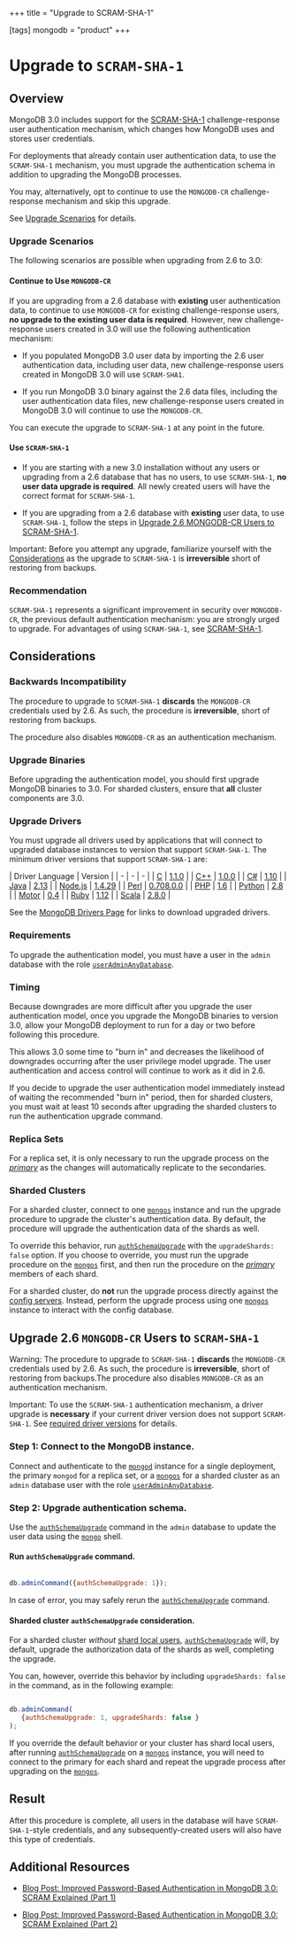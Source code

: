 +++
title = "Upgrade to SCRAM-SHA-1"

[tags]
mongodb = "product"
+++

# Upgrade to ``SCRAM-SHA-1``


## Overview

MongoDB 3.0 includes support for the [SCRAM-SHA-1](https://docs.mongodb.com/manual/core/security-scram-sha-1/#authentication-scram-sha-1) challenge-response user authentication
mechanism, which changes how MongoDB uses and stores user credentials.

For deployments that already contain user authentication data, to use
the ``SCRAM-SHA-1`` mechanism, you must upgrade the authentication
schema in addition to upgrading the MongoDB processes.

You may, alternatively, opt to continue to use the ``MONGODB-CR``
challenge-response mechanism and skip this upgrade.

See [Upgrade Scenarios](#upgrade-scram-scenarios) for details.


### Upgrade Scenarios

The following scenarios are possible when upgrading from 2.6 to 3.0:


#### Continue to Use ``MONGODB-CR``

If you are upgrading from a 2.6 database with **existing** user
authentication data, to continue to use ``MONGODB-CR`` for existing
challenge-response users, **no upgrade to
the existing user data is required**. However, new challenge-response users
created in 3.0 will use the following authentication mechanism:

* If you populated MongoDB 3.0 user data by importing the 2.6 user authentication data, including user data, new challenge-response users created in MongoDB 3.0 will use ``SCRAM-SHA1``.

* If you run MongoDB 3.0 binary against the 2.6 data files, including the user authentication data files, new challenge-response users created in MongoDB 3.0 will continue to use the ``MONGODB-CR``.

You can execute the upgrade to ``SCRAM-SHA-1`` at any
point in the future.


#### Use ``SCRAM-SHA-1``

* If you are starting with a new 3.0 installation without any users or upgrading from a 2.6 database that has no users, to use ``SCRAM-SHA-1``, **no user data upgrade is required**. All newly created users will have the correct format for ``SCRAM-SHA-1``.

* If you are upgrading from a 2.6 database with **existing** user data, to use ``SCRAM-SHA-1``, follow the steps in [Upgrade 2.6 MONGODB-CR Users to SCRAM-SHA-1](#upgrade-mongodb-cr-to-scram).

Important: Before you attempt any upgrade, familiarize yourself with the [Considerations](#scram-considerations) as the upgrade to ``SCRAM-SHA-1`` is **irreversible** short of restoring from backups.


### Recommendation

``SCRAM-SHA-1`` represents a significant improvement in security over
``MONGODB-CR``, the previous default authentication mechanism: you are
strongly urged to upgrade. For advantages of using ``SCRAM-SHA-1``,
see [SCRAM-SHA-1](https://docs.mongodb.com/manual/core/security-scram-sha-1/#authentication-scram-sha-1).


## Considerations


### Backwards Incompatibility

The procedure to upgrade to ``SCRAM-SHA-1`` **discards** the
``MONGODB-CR`` credentials used by 2.6. As such, the procedure is
**irreversible**, short of restoring from backups.

The procedure also disables ``MONGODB-CR`` as an authentication
mechanism.


### Upgrade Binaries

Before upgrading the authentication model, you should
first upgrade MongoDB binaries to 3.0. For sharded clusters, ensure
that **all** cluster components are 3.0.


### Upgrade Drivers

You must upgrade all drivers used by applications that will connect to
upgraded database instances to version that support ``SCRAM-SHA-1``.
The minimum driver versions that support ``SCRAM-SHA-1`` are:

| Driver Language | Version |
| - | - | - |
| [C](https://docs.mongodb.com/ecosystem/drivers/c) | [1.1.0](https://github.com/mongodb/mongo-c-driver/releases) |
| [C++](https://github.com/mongodb/mongo-cxx-driver) | [1.0.0](https://github.com/mongodb/mongo-cxx-driver/releases) |
| [C#](https://docs.mongodb.com/ecosystem/drivers/csharp) | [1.10](https://github.com/mongodb/mongo-csharp-driver/releases) |
| [Java](https://docs.mongodb.com/ecosystem/drivers/java) | [2.13](https://github.com/mongodb/mongo-java-driver/releases) |
| [Node.js](https://docs.mongodb.com/ecosystem/drivers/node-js) | [1.4.29](https://github.com/mongodb/node-mongodb-native/releases) |
| [Perl](https://docs.mongodb.com/ecosystem/drivers/perl) | [0.708.0.0](http://search.cpan.org/dist/MongoDB/) |
| [PHP](https://docs.mongodb.com/ecosystem/drivers/php) | [1.6](http://pecl.php.net/package/mongo) |
| [Python](https://docs.mongodb.com/ecosystem/drivers/python) | [2.8](https://pypi.python.org/pypi/pymongo/) |
| [Motor](https://docs.mongodb.com/ecosystem/drivers/python) | [0.4](https://pypi.python.org/pypi/motor/) |
| [Ruby](https://docs.mongodb.com/ecosystem/drivers/ruby) | [1.12](https://rubygems.org/gems/mongo) |
| [Scala](https://docs.mongodb.com/ecosystem/drivers/scala) | [2.8.0](https://github.com/mongodb/casbah/releases) |

See the [MongoDB Drivers Page](https://docs.mongodb.com/ecosystem/drivers) for links to
download upgraded drivers.


### Requirements

To upgrade the authentication model, you must have a user in the
``admin`` database with the role [``userAdminAnyDatabase``](https://docs.mongodb.com/manual/reference/built-in-roles/#userAdminAnyDatabase).


### Timing

Because downgrades are more difficult after you upgrade the user
authentication model, once you upgrade the MongoDB binaries to
version 3.0, allow your MongoDB deployment to run for a day or two
before following this procedure.

This allows 3.0 some time to "burn in" and decreases the likelihood
of downgrades occurring after the user privilege model upgrade. The
user authentication and access control will continue to work as
it did in 2.6.

If you decide to upgrade the user authentication
model immediately instead of waiting the recommended "burn in"
period, then for sharded clusters, you must wait at least 10 seconds
after upgrading the sharded clusters to run the authentication
upgrade command.


### Replica Sets

For a replica set, it is only necessary to run the upgrade process on
the [*primary*](https://docs.mongodb.com/manual/reference/glossary/#term-primary) as the changes will automatically replicate to
the secondaries.


### Sharded Clusters

For a sharded cluster, connect to one [``mongos``](https://docs.mongodb.com/manual/reference/program/mongos/#bin.mongos) instance and run the
upgrade procedure to upgrade the cluster's authentication data. By
default, the procedure will upgrade the authentication data of the
shards as well.

To override this behavior, run [``authSchemaUpgrade``](https://docs.mongodb.com/manual/reference/command/authSchemaUpgrade/#dbcmd.authSchemaUpgrade) with the
``upgradeShards: false`` option. If you choose to
override, you must run the upgrade procedure on the [``mongos``](https://docs.mongodb.com/manual/reference/program/mongos/#bin.mongos)
first, and then run the procedure on the [*primary*](https://docs.mongodb.com/manual/reference/glossary/#term-primary) members of
each shard.

For a sharded cluster, do **not** run the upgrade process directly
against the [config servers](https://docs.mongodb.com/manual/core/sharded-cluster-config-servers). Instead, perform the upgrade
process using one [``mongos``](https://docs.mongodb.com/manual/reference/program/mongos/#bin.mongos) instance to interact with the
config database.


## Upgrade 2.6 ``MONGODB-CR`` Users to ``SCRAM-SHA-1``

Warning: The procedure to upgrade to ``SCRAM-SHA-1`` **discards** the ``MONGODB-CR`` credentials used by 2.6. As such, the procedure is **irreversible**, short of restoring from backups.The procedure also disables ``MONGODB-CR`` as an authentication mechanism.

Important: To use the ``SCRAM-SHA-1`` authentication mechanism, a driver upgrade is **necessary** if your current driver version does not support ``SCRAM-SHA-1``. See [required driver versions](#considerations-scram-sha-1-drivers) for details.


### Step 1: Connect to the MongoDB instance.

Connect and authenticate to the [``mongod``](https://docs.mongodb.com/manual/reference/program/mongod/#bin.mongod) instance for a
single deployment, the primary ``mongod`` for a replica set, or a
[``mongos``](https://docs.mongodb.com/manual/reference/program/mongos/#bin.mongos) for a sharded cluster as an ``admin`` database
user with the role [``userAdminAnyDatabase``](https://docs.mongodb.com/manual/reference/built-in-roles/#userAdminAnyDatabase).


### Step 2: Upgrade authentication schema.

Use the [``authSchemaUpgrade``](https://docs.mongodb.com/manual/reference/command/authSchemaUpgrade/#dbcmd.authSchemaUpgrade) command in the ``admin``
database to update the user data using the [``mongo``](https://docs.mongodb.com/manual/reference/program/mongo/#bin.mongo) shell.


#### Run ``authSchemaUpgrade`` command.

```javascript

db.adminCommand({authSchemaUpgrade: 1});

```

In case of error, you may safely rerun the
[``authSchemaUpgrade``](https://docs.mongodb.com/manual/reference/command/authSchemaUpgrade/#dbcmd.authSchemaUpgrade) command.


#### Sharded cluster ``authSchemaUpgrade`` consideration.

For a sharded cluster *without* [shard local users](https://docs.mongodb.com/manual/core/security-users/#sharding-security), [``authSchemaUpgrade``](https://docs.mongodb.com/manual/reference/command/authSchemaUpgrade/#dbcmd.authSchemaUpgrade) will, by
default, upgrade the authorization data of the shards as well,
completing the upgrade.

You can, however, override this behavior by including
``upgradeShards: false`` in the command, as in the following
example:

```javascript

db.adminCommand(
   {authSchemaUpgrade: 1, upgradeShards: false }
);

```

If you override the default behavior or your cluster has shard
local users, after running [``authSchemaUpgrade``](https://docs.mongodb.com/manual/reference/command/authSchemaUpgrade/#dbcmd.authSchemaUpgrade) on a
[``mongos``](https://docs.mongodb.com/manual/reference/program/mongos/#bin.mongos) instance, you will need to connect to the
primary for each shard and repeat the upgrade process after
upgrading on the [``mongos``](https://docs.mongodb.com/manual/reference/program/mongos/#bin.mongos).


## Result

After this procedure is complete, all users in the database will have
``SCRAM-SHA-1``-style credentials, and any subsequently-created users
will also have this type of credentials.


## Additional Resources

* [Blog Post: Improved Password-Based Authentication in MongoDB 3.0: SCRAM Explained (Part 1)](https://www.mongodb.com/blog/post/improved-password-based-authentication-mongodb-30-scram-explained-part-1?jmp=docs)

* [Blog Post: Improved Password-Based Authentication in MongoDB 3.0: SCRAM Explained (Part 2)](https://www.mongodb.com/blog/post/improved-password-based-authentication-mongodb-30-scram-explained-part-2?jmp=docs)
